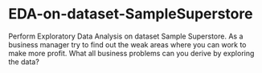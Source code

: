 # EDA-on-dataset-SampleSuperstore
Perform Exploratory Data Analysis on dataset Sample Superstore. As a business manager try to find out the weak areas where you can work to make more profit.
What all business problems can you derive by exploring the data?
